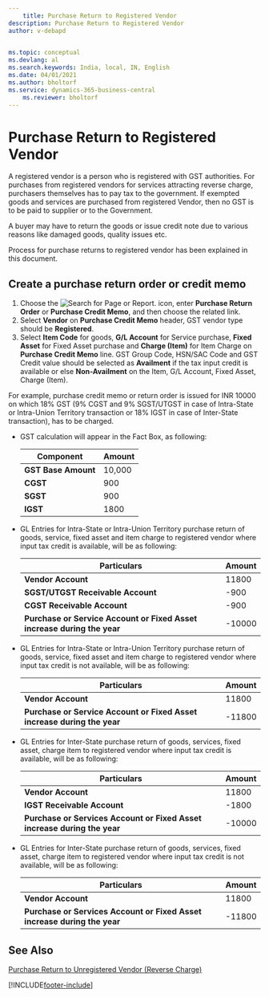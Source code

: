 ```yaml
---
    title: Purchase Return to Registered Vendor
description: Purchase Return to Registered Vendor
author: v-debapd

    
ms.topic: conceptual
ms.devlang: al
ms.search.keywords: India, local, IN, English
ms.date: 04/01/2021
ms.author: bholtorf
ms.service: dynamics-365-business-central
    ms.reviewer: bholtorf
---
```

# Purchase Return to Registered Vendor


A registered vendor is a person who is registered with GST authorities. 
For purchases from registered vendors for services attracting reverse charge, purchasers themselves has to pay tax to the government.
If exempted goods and services are purchased from registered Vendor, then no GST is to be paid to supplier or to the Government.

A buyer may have to return the goods or issue credit note due to various reasons like damaged goods, quality issues etc.

Process for purchase returns to registered vendor has been explained in this document.


## Create a purchase return order or credit memo

1.  Choose the ![Search for Page or Report.](image/search_small.png "Search for Page or Report icon") icon, enter **Purchase Return Order** or **Purchase Credit Memo**, and then choose the related link. 
2. Select **Vendor** on **Purchase Credit Memo** header, GST vendor type should be **Registered**.
3. Select **Item Code** for goods, **G/L Account** for Service purchase, **Fixed Asset** for Fixed Asset purchase and **Charge (Item)** for Item Charge on **Purchase Credit Memo** line. GST Group Code, HSN/SAC Code and GST Credit value should be selected as **Availment** if the tax input credit is available or else **Non-Availment** on the Item, G/L Account, Fixed Asset, Charge (Item). 

For example, purchase credit memo or return order is issued for INR 10000 on which 18% GST (9% CGST and 9% SGST/UTGST in case of Intra-State or Intra-Union Territory transaction or 18% IGST in case of Inter-State transaction), has to be charged.

- GST calculation will appear in the Fact Box, as following:
    
    |Component|Amount|
    |----------------------------------|---------------------------------------|  
    |**GST Base Amount**|10,000|  
    |**CGST**|900|  
    |**SGST**|900|
    |**IGST**|1800| 

- GL Entries for Intra-State or Intra-Union Territory purchase return of goods, service, fixed asset and item charge to registered vendor where input tax credit is available, will be as following:

    |Particulars|Amount|
    |----------------------------------|---------------------------------------|
    |**Vendor Account**|11800|
    |**SGST/UTGST Receivable Account**|-900|
    |**CGST Receivable Account**|-900|
    |**Purchase or Service Account or Fixed Asset increase during the year**|-10000|

- GL Entries for Intra-State or Intra-Union Territory purchase return of goods, service, fixed asset and item charge to registered vendor where input tax credit is not available, will be as following:

    |Particulars|Amount|
    |----------------------------------|---------------------------------------|
    |**Vendor Account**|11800|
    |**Purchase or Service Account or Fixed Asset increase during the year**|-11800|


- GL Entries for Inter-State purchase return of goods, services, fixed asset, charge item to registered vendor where input tax credit is available, will be as following:

    |Particulars|Amount|
    |----------------------------------|---------------------------------------|    
    |**Vendor Account**|11800| 
    |**IGST Receivable Account**|-1800| 
    |**Purchase or Services Account or Fixed Asset increase during the year**|-10000|

- GL Entries for Inter-State purchase return of goods, services, fixed asset, charge item to registered vendor where input tax credit is not available, will be as following:

    |Particulars|Amount|
    |----------------------------------|---------------------------------------|
    |**Vendor Account**|11800| 
    |**Purchase or Services Account or Fixed Asset increase during the year**|-11800|
















## See Also 
[Purchase Return to Unregistered Vendor (Reverse Charge)](GST-Purchase-Return-to-Unregistered-Vendor-RCM.md)






















[!INCLUDE[footer-include](../../includes/footer-banner.md)]